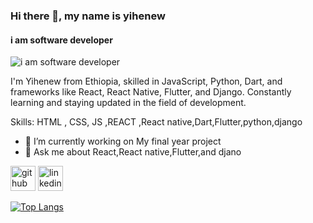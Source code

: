 ### Hi there 👋, my name is yihenew
#### i am software developer
![i am software developer](https://res.cloudinary.com/practicaldev/image/fetch/s--V0ekZaVJ--/c_imagga_scale,f_auto,fl_progressive,h_900,q_auto,w_1600/https://thepracticaldev.s3.amazonaws.com/i/h68x0up43hmknl5tjcww.jpg)

I'm Yihenew from Ethiopia, skilled in JavaScript, Python, Dart, and frameworks like React, React Native, Flutter, and Django. Constantly learning and staying updated in the field of development.

Skills:   HTML , CSS, JS ,REACT ,React native,Dart,Flutter,python,django

- 🔭 I’m currently working on My final year project 
- 💬 Ask me about React,React native,Flutter,and djano 


[<img src='https://cdn.jsdelivr.net/npm/simple-icons@3.0.1/icons/github.svg' alt='github' height='40'>](https://github.com/https://github.com/yihenewaddis)  [<img src='https://cdn.jsdelivr.net/npm/simple-icons@3.0.1/icons/linkedin.svg' alt='linkedin' height='40'>](https://www.linkedin.com/in/https://www.linkedin.com/in/yihenew-addis-1270b1288//)  

[![Top Langs](https://github-readme-stats.vercel.app/api/top-langs/?username=https://github.com/yihenewaddis)](https://github.com/anuraghazra/github-readme-stats)


